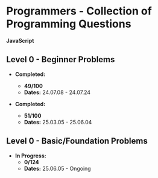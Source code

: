 # Programmers - Collection of Programming Questions

**JavaScript**

## Level 0 - Beginner Problems

- **Completed:**

  - **49/100**
  - **Dates:** 24.07.08 - 24.07.24

- **Completed:**
  - **51/100**
  - **Dates:** 25.03.05 - 25.06.04

## Level 0 - Basic/Foundation Problems

- **In Progress:**
  - **0/124**
  - **Dates:** 25.06.05 - Ongoing
